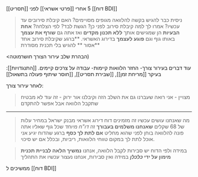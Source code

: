 [[תסריט]] 5
אחרי [[פרטי  אשראי]]
לפני [[דוח BDI]]

>ניסית כבר להגיש בקשה להלוואה מגופים מסויימים?
>האם קיבלת סירובים עד עכשיו?
>אמרו לך למה קיבלת סירוב לפני כן? הגשת לבד? לפי הצלחה? 
>**אחת הבעיות** הן שמגישים אותך **ללא תכנון מקדים** ואז אתה גם **שורף את עצמך** באותו גוף וגם **פוגע לעצמך** בדירוג האשראי.
>**ברגע שקיבלת סירוב אחד **אסור ** להגיש בלי תכנית מסודרת


<הבהרת שלב עירור הצורך חושרמוטה)

 עוד דברים בעירור צורך- החזר הלוואות קיימות- עבודה על צרכים קיימים.
[[התנגדויות]]:
בעיקר [[מריחת זמן]], [[שבירת תסריט]], [[חוסר שיתוף פעולה בתשאול]]

לאחר עירור צורך:

>מצויין - אני רואה שעברנו גם את השלב הזה וקיבלנו אור ירוק - זה עוד לא מבטיח שתקבל הלוואה אבל אפשר להתקדם
<hr>


>מה שאנחנו עושים עכשיו זה מזמינים דוח דירוג אשראי מבנק  ישראל במחיר עלות של 68 שקלים
>**שאנחנו משלמים בעבורך** 
>זה *דו"ח מיוחד* שכל גוף שאליו אתה פונה להלוואה בוחן לפני שהוא מחליט **אם לתת לך כסף** 
>ברגע שהדוח יגיע אני אוכל לתת לך במקום טווחי הלוואות, ריביות, ובכלל אם יש סיכוי.


> במידה ולפי הדוח יש סבירות לקבל הלוואה, אנחנו **נמשיך הלאה לבניית תכנית מימון על ידי *כלכלן***
> במידה ואין סבירות, אנחנו נעצור עכשיו את התהליך

ממשיכים ל [[דוח BDI]]

